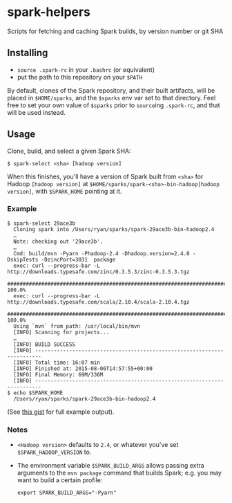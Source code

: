 # spark-helpers
Scripts for fetching and caching Spark builds, by version number or git SHA

## Installing

- `source .spark-rc` in your `.bashrc` (or equivalent)
- put the path to this repository on your `$PATH`

By default, clones of the Spark repository, and their built artifacts, will be placed in `$HOME/sparks`, and the `$sparks` env var set to that directory. Feel free to set your own value of `$sparks` prior to `source`ing `.spark-rc`, and that will be used instead.

## Usage

Clone, build, and select a given Spark SHA:

```
$ spark-select <sha> [hadoop version]
```

When this finishes, you'll have a version of Spark built from `<sha>` for Hadoop `[hadoop version]` at `$HOME/sparks/spark-<sha>-bin-hadoop[hadoop version]`, with `$SPARK_HOME` pointing at it.

### Example

```
$ spark-select 29ace3b
  Cloning spark into /Users/ryan/sparks/spark-29ace3b-bin-hadoop2.4
  …
  Note: checking out '29ace3b'.
  …
  Cmd: build/mvn -Pyarn -Phadoop-2.4 -Dhadoop.version=2.4.0 -DskipTests -DzincPort=3031  package
  exec: curl --progress-bar -L http://downloads.typesafe.com/zinc/0.3.5.3/zinc-0.3.5.3.tgz
  ######################################################################## 100.0%
  exec: curl --progress-bar -L http://downloads.typesafe.com/scala/2.10.4/scala-2.10.4.tgz
  ######################################################################## 100.0%
  Using `mvn` from path: /usr/local/bin/mvn
  [INFO] Scanning for projects...
  …
  [INFO] BUILD SUCCESS
  [INFO] ------------------------------------------------------------------------
  [INFO] Total time: 16:07 min
  [INFO] Finished at: 2015-08-06T14:57:55+00:00
  [INFO] Final Memory: 69M/336M
  [INFO] ------------------------------------------------------------------------
$ echo $SPARK_HOME
  /Users/ryan/sparks/spark-29ace3b-bin-hadoop2.4
```

(See [this gist](https://gist.github.com/ryan-williams/f79b108b7ab52f5f398a) for full example output).

### Notes
* `<Hadoop version>` defaults to `2.4`, or whatever you've set `$SPARK_HADOOP_VERSION` to.
* The environment variable `$SPARK_BUILD_ARGS` allows passing extra arguments to the `mvn package` command that builds Spark; e.g. you may want to build a certain profile:

  ```
  export SPARK_BUILD_ARGS="-Pyarn"
  ```


